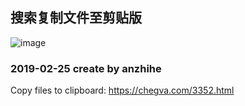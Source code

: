 ## 搜索复制文件至剪贴版
![image](https://github.com/anzhihe/Efficient-office/blob/master/workflow/copy-files-to-clipboard/File-Copy-demo.gif) 

### 2019-02-25 create  by anzhihe

Copy files to clipboard: https://chegva.com/3352.html
